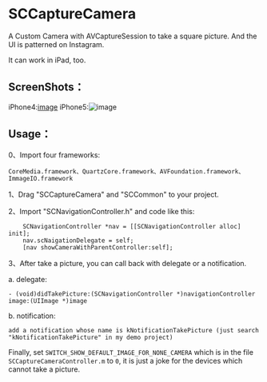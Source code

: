 SCCaptureCamera
===============

A Custom Camera with AVCaptureSession to take a square picture. And the UI is patterned on Instagram.

It can work in iPad, too.

ScreenShots：
----------

iPhone4:[image](https://github.com/Aevit/SCCaptureCamera/master/Screenshots/screenShot_iPhone4.png)
iPhone5:![image](https://github.com/Aevit/SCCaptureCamera/master/Screenshots/screenShot_iPhone5.png)


Usage：
----------
0、Import four frameworks: 
```
CoreMedia.framework、QuartzCore.framework、AVFoundation.framework、ImmageIO.framework
```

1、Drag "SCCaptureCamera" and "SCCommon" to your project.

2、Import "SCNavigationController.h" and code like this:
```
    SCNavigationController *nav = [[SCNavigationController alloc] init];
    nav.scNaigationDelegate = self;
    [nav showCameraWithParentController:self];
```    
3、After take a picture, you can call back with delegate or a notification.

a. delegate:
```
- (void)didTakePicture:(SCNavigationController *)navigationController image:(UIImage *)image
```
b. notification:
```
add a notification whose name is kNotificationTakePicture (just search "kNotificationTakePicture" in my demo project)
```



Finally, set ```SWITCH_SHOW_DEFAULT_IMAGE_FOR_NONE_CAMERA``` which is in the file ```SCCaptureCameraController.m``` to ```0```, it is just a joke for the devices which cannot take a picture.





